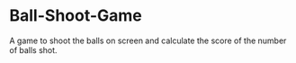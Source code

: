 # Ball-Shoot-Game
A game to shoot the balls on screen and calculate the score of the number of balls shot.
